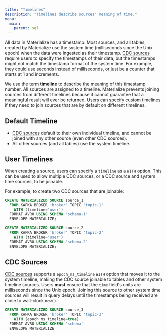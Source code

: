 ```yaml
---
title: "Timelines"
description: "Timelines describe sources' meaning of time."
menu:
  main:
    parent: sql
---
```


All data in Materialize has a timestamp.
Most sources, and all tables, created by Materialize use the system time (milliseconds since the Unix epoch) when the data were ingested as their timestamp.
[CDC sources][cdc-sources] require users to specify the timestamps of their data, but the timestamps might not match the timestamp format of the system time.
For example, they could use seconds instead of milliseconds, or just be a counter that starts at 1 and increments.

We use the term **timeline** to describe the meaning of this timestamp number.
All sources are assigned to a timeline.
Materialize prevents joining sources from different timelines because it cannot guarantee that a meaningful result will ever be returned.
Users can specify custom timelines if they need to join sources that are by default on different timelines.

## Default Timeline

- [CDC sources][cdc-sources] default to their own individual timeline, and cannot be joined with any other source (even other CDC sources).
- All other sources (and all tables) use the system timeline.

## User Timelines

When creating a source, users can specify a `timeline` as a `WITH` option.
This can be used to allow multiple CDC sources, or a CDC source and system time sources, to be joinable.

For example, to create two CDC sources that are joinable:

```sql
CREATE MATERIALIZED SOURCE source_1
  FROM KAFKA BROKER 'broker' TOPIC 'topic-1'
    WITH (timeline='user')
  FORMAT AVRO USING SCHEMA 'schema-1'
  ENVELOPE MATERIALIZE;

CREATE MATERIALIZED SOURCE source_2
  FROM KAFKA BROKER 'broker' TOPIC 'topic-2'
    WITH (timeline='user')
  FORMAT AVRO USING SCHEMA 'schema-2'
  ENVELOPE MATERIALIZE;
```

## CDC Sources

[CDC sources][cdc-sources] supports a `epoch_ms_timeline` `WITH` option that moves it to the system timeline, making the CDC source joinable to tables and other system timeline sources.
Users **must** ensure that the `time` field's units are milliseconds since the Unix epoch.
Joining this source to other system time sources will result in query delays until the timestamps being received are close to wall-clock `now()`.

```sql
CREATE MATERIALIZED SOURCE source_3
  FROM KAFKA BROKER 'broker' TOPIC 'topic-3'
    WITH (epoch_ms_timeline=true)
  FORMAT AVRO USING SCHEMA 'schema'
  ENVELOPE MATERIALIZE
```

[cdc-sources]: /connect/materialize-cdc
